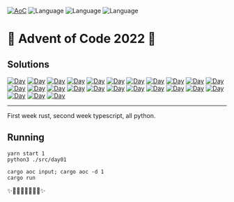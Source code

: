 <!-- Entries between SOLUTIONS and RESULTS tags are auto-generated -->

[![AoC](https://badgen.net/badge/AoC/2022/green)](https://adventofcode.com/2022)
![Language](https://badgen.net/badge/Language/TypeScript/blue)
![Language](https://badgen.net/badge/Language/Python/yellow)
![Language](https://badgen.net/badge/Language/Rust/red)


# 🎄 Advent of Code 2022 🎄

## Solutions

<!--SOLUTIONS-->

[![Day](https://badgen.net/badge/01/%E2%98%85%E2%98%85/yellow)](src/day01)
[![Day](https://badgen.net/badge/02/%E2%98%85%E2%98%85/yellow)](src/day02)
[![Day](https://badgen.net/badge/03/%E2%98%85%E2%98%85/yellow)](src/day03)
[![Day](https://badgen.net/badge/04/%E2%98%85%E2%98%85/yellow)](src/day04)
[![Day](https://badgen.net/badge/05/%E2%98%85%E2%98%85/yellow)](src/day05)
[![Day](https://badgen.net/badge/06/%E2%98%85%E2%98%85/yellow)](src/day06)
[![Day](https://badgen.net/badge/07/%E2%98%85%E2%98%85/yellow)](src/day07)
[![Day](https://badgen.net/badge/08/%E2%98%85%E2%98%85/yellow)](src/day08)
[![Day](https://badgen.net/badge/09/%E2%98%85%E2%98%85/yellow)](src/day09)
[![Day](https://badgen.net/badge/10/%E2%98%85%E2%98%85/yellow)](src/day10)
[![Day](https://badgen.net/badge/11/%E2%98%85%E2%98%85/yellow)](src/day11)
[![Day](https://badgen.net/badge/12/%E2%98%85%E2%98%85/yellow)](src/day12)
[![Day](https://badgen.net/badge/13/%E2%98%85%E2%98%85/yellow)](src/day13)
[![Day](https://badgen.net/badge/14/%E2%98%85%E2%98%85/yellow)](src/day14)
[![Day](https://badgen.net/badge/15/%E2%98%85%E2%98%85/yellow)](src/day15)
[![Day](https://badgen.net/badge/16/%E2%98%85%E2%98%85/yellow)](src/day16)
[![Day](https://badgen.net/badge/17/%E2%98%85%E2%98%85/yellow)](src/day17)
[![Day](https://badgen.net/badge/18/%E2%98%85%E2%98%85/yellow)](src/day18)
[![Day](https://badgen.net/badge/19/%E2%98%85%E2%98%85/yellow)](src/day19)
[![Day](https://badgen.net/badge/20/%E2%98%85%E2%98%85/yellow)](src/day20)
[![Day](https://badgen.net/badge/21/%E2%98%85%E2%98%85/yellow)](src/day21)
[![Day](https://badgen.net/badge/22/%E2%98%85%E2%98%85/yellow)](src/day22)
[![Day](https://badgen.net/badge/23/%E2%98%85%E2%98%85/yellow)](src/day23)
[![Day](https://badgen.net/badge/24/%E2%98%85%E2%98%85/yellow)](src/day24)
[![Day](https://badgen.net/badge/25/%E2%98%86%E2%98%86/gray)](src/day25)


---

First week rust, second week typescript, all python.
## Running

```
yarn start 1
python3 ./src/day01

cargo aoc input; cargo aoc -d 1
cargo run
```


✨🎄🎁🎄🎅🎄🎁🎄✨